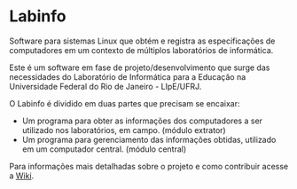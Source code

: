 # Labinfo

Software para sistemas Linux que obtém e registra as especificações de computadores em um contexto de múltiplos laboratórios de informática.

Este é um software em fase de projeto/desenvolvimento que surge das necessidades do Laboratório de Informática para a Educação na Universidade Federal do Rio de Janeiro - LIpE/UFRJ.

O Labinfo é dividido em duas partes que precisam se encaixar:
* Um programa para obter as informações dos computadores a ser utilizado nos laboratórios, em campo. (módulo extrator)
* Um programa para gerenciamento das informações obtidas, utilizado em um computador central. (módulo central)

Para informações mais detalhadas sobre o projeto e como contribuir acesse a [Wiki](https://github.com/renanrms/labinfo/wiki).
